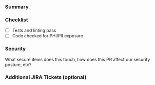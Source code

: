 <!-- A concise one sentence description of the PR -->

### Summary

<!-- A more detailed multi line description of the pr. -->


### Checklist
<!-- Remove items that do not apply. For completed items, change [ ] to [x]. -->

- [ ] Tests and linting pass
- [ ] Code checked for PHI/PII exposure

### Security
What secure items does this touch, how does this PR affect our security posture, etc?

### Additional JIRA Tickets (optional)

<!-- JIRA tickets not included in the PR title -->